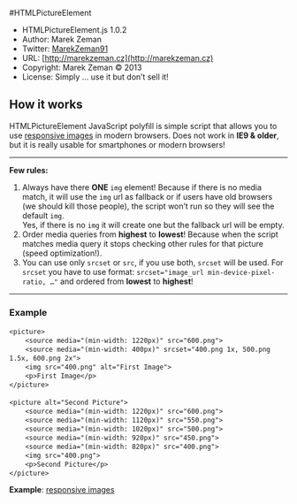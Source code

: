 #HTMLPictureElement

* HTMLPictureElement.js 1.0.2
* Author: Marek Zeman
* Twitter: [MarekZeman91](http://twitter.com/MarekZeman91/)
* URL: [http://marekzeman.cz](http://marekzeman.cz)
* Copyright: Marek Zeman &copy; 2013
* License: Simply … use it but don’t sell it!


## How it works
HTMLPictureElement JavaScript polyfill is simple script that allows you to use [responsive images](http://www.w3.org/TR/2013/WD-html-picture-element-20130226/) in modern browsers. Does not work in **IE9 & older**, but it is really usable for smartphones or modern browsers!

---

**Few rules:**

1. Always have there **ONE** `img` element! Because if there is no media match, it will use the `img` url as fallback or if users have old browsers (we should kill those people), the script won’t run so they will see the default `img`.<br>Yes, if there is no `img` it will create one but the fallback url will be empty.
2. Order media queries from **highest** to **lowest**! Because when the script matches media query it stops checking other rules for that picture (speed optimization!).
3. You can use only `srcset` or `src`, if you use both, `srcset` will be used. For `srcset` you have to use format: `srcset="image_url min-device-pixel-ratio, …"` and ordered from **lowest** to **highest**!

---

### Example
    <picture>
        <source media="(min-width: 1220px)" src="600.png">
        <source media="(min-width: 400px)" srcset="400.png 1x, 500.png 1.5x, 600.png 2x">
        <img src="400.png" alt="First Image">
        <p>First Image</p>
    </picture>

    <picture alt="Second Picture">
        <source media="(min-width: 1220px)" src="600.png">
        <source media="(min-width: 1120px)" src="550.png">
        <source media="(min-width: 1020px)" src="500.png">
        <source media="(min-width: 920px)" src="450.png">
        <source media="(min-width: 820px)" src="400.png">
        <img src="400.png">
        <p>Second Picture</p>
    </picture>

**Example**: [responsive images](http://marekzeman91.github.com/HTMLPictureElement)
